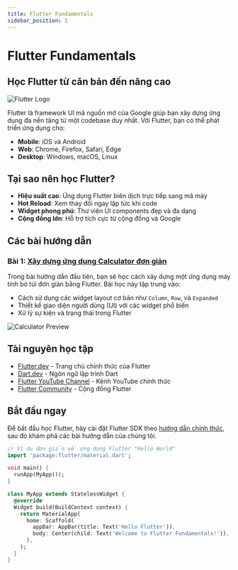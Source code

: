 ```yaml
---
title: Flutter Fundamentals
sidebar_position: 1
---
```


# Flutter Fundamentals

## Học Flutter từ căn bản đến nâng cao

![Flutter Logo](https://storage.googleapis.com/cms-storage-bucket/c823e53b3a1a7b0d36a9.png)

Flutter là framework UI mã nguồn mở của Google giúp bạn xây dựng ứng dụng đa nền tảng từ một codebase duy nhất. Với Flutter, bạn có thể phát triển ứng dụng cho:

- **Mobile**: iOS và Android
- **Web**: Chrome, Firefox, Safari, Edge
- **Desktop**: Windows, macOS, Linux

## Tại sao nên học Flutter?

- **Hiệu suất cao**: Ứng dụng Flutter biên dịch trực tiếp sang mã máy
- **Hot Reload**: Xem thay đổi ngay lập tức khi code
- **Widget phong phú**: Thư viện UI components đẹp và đa dạng
- **Cộng đồng lớn**: Hỗ trợ tích cực từ cộng đồng và Google

## Các bài hướng dẫn

### Bài 1: [Xây dựng ứng dụng Calculator đơn giản](/tutorials/calculator-tutorial)

Trong bài hướng dẫn đầu tiên, bạn sẽ học cách xây dựng một ứng dụng máy tính bỏ túi đơn giản bằng Flutter. Bài học này tập trung vào:

- Cách sử dụng các widget layout cơ bản như `Column`, `Row`, và `Expanded`
- Thiết kế giao diện người dùng (UI) với các widget phổ biến
- Xử lý sự kiện và trạng thái trong Flutter

![Calculator Preview](https://flutter.github.io/assets-for-api-docs/assets/widgets/basic-flutter-app.png)

## Tài nguyên học tập

- [Flutter.dev](https://flutter.dev) - Trang chủ chính thức của Flutter
- [Dart.dev](https://dart.dev) - Ngôn ngữ lập trình Dart
- [Flutter YouTube Channel](https://www.youtube.com/c/flutterdev) - Kênh YouTube chính thức
- [Flutter Community](https://flutter.dev/community) - Cộng đồng Flutter

## Bắt đầu ngay

Để bắt đầu học Flutter, hãy cài đặt Flutter SDK theo [hướng dẫn chính thức](https://flutter.dev/docs/get-started/install), sau đó khám phá các bài hướng dẫn của chúng tôi.

```dart
// Ví dụ đơn giản về ứng dụng Flutter "Hello World"
import 'package:flutter/material.dart';

void main() {
  runApp(MyApp());
}

class MyApp extends StatelessWidget {
  @override
  Widget build(BuildContext context) {
    return MaterialApp(
      home: Scaffold(
        appBar: AppBar(title: Text('Hello Flutter')),
        body: Center(child: Text('Welcome to Flutter Fundamentals!')),
      ),
    );
  }
}
```
